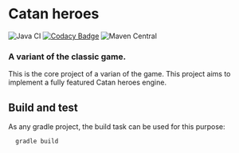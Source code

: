 # Catan heroes

![Java CI](https://github.com/notaphplover/catan-heroes/workflows/Java%20CI/badge.svg) [![Codacy Badge](https://api.codacy.com/project/badge/Grade/c92a1a6595094327971690788cea0c27)](https://www.codacy.com/manual/roberto.pintos.lopez/catan-heroes?utm_source=github.com&utm_medium=referral&utm_content=notaphplover/catan-heroes&utm_campaign=Badge_Grade) ![Maven Central](https://img.shields.io/maven-central/v/io.github.notaphplover/catan-core)

### A variant of the classic game.

This is the core project of a varian of the game. This project aims to implement a fully featured Catan heroes engine.

## Build and test

As any gradle project, the build task can be used for this purpose:

```
  gradle build
```
